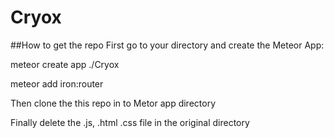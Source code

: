 # Cryox
##How to get the repo
First go to your directory and create the Meteor App:

meteor create app ./Cryox

meteor add iron:router

Then clone the this repo in to Metor app directory

Finally delete the .js, .html .css file in the original directory
